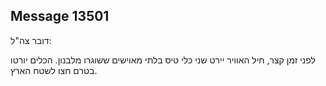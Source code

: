 ## Message 13501

דובר צה"ל:

לפני זמן קצר, חיל האוויר יירט שני כלי טיס בלתי מאוישים ששוגרו מלבנון.
הכלים יורטו בטרם חצו לשטח הארץ.

